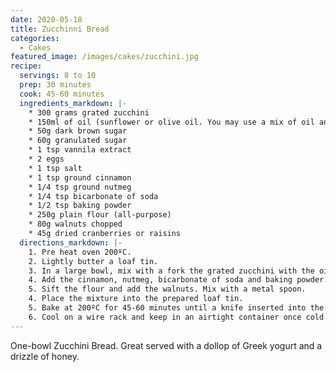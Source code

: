 ```yaml
---
date: 2020-05-18
title: Zucchinni Bread
categories:
  - Cakes
featured_image: /images/cakes/zucchini.jpg
recipe:
  servings: 8 to 10
  prep: 30 minutes
  cook: 45-60 minutes
  ingredients_markdown: |-
    * 300 grams grated zucchini
    * 150ml of oil (sunflower or olive oil. You may use a mix of oil and melted unsalted butter)
    * 50g dark brown sugar
    * 60g granulated sugar
    * 1 tsp vannila extract
    * 2 eggs
    * 1 tsp salt
    * 1 tsp ground cinnamon
    * 1/4 tsp ground nutmeg
    * 1/4 tsp bicarbonate of soda
    * 1/2 tsp baking powder
    * 250g plain flour (all-purpose)
    * 80g walnuts chopped
    * 45g dried cranberries or raisins
  directions_markdown: |-
    1. Pre heat oven 200ºC.
    2. Lightly butter a loaf tin.
    3. In a large bowl, mix with a fork the grated zucchini with the oil, eggs, sugars, salt and vanilla. Mix well until combined.
    4. Add the cinnamon, nutmeg, bicarbonate of soda and baking powder. Mix until well combined.
    5. Sift the flour and add the walnuts. Mix with a metal spoon.  
    4. Place the mixture into the prepared loaf tin.
    5. Bake at 200ºC for 45-60 minutes until a knife inserted into the cake comes out dry.
    6. Cool on a wire rack and keep in an airtight container once cold. Voila! Let it cool before serving. Zucchini bread lasts for up to 5 days at room temperature.
---
```


One-bowl Zucchini Bread. Great served with a dollop of Greek yogurt and a drizzle of honey.
